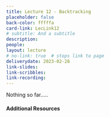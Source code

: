 ```yaml
---
title: Lecture 12 - Backtracking
placeholder: false
back-color: fffffa
card-link: LecLink12
# subtitle: And a subtitle
description:
people:
layout: lecture
# no-link: true  # stops link to page 
deliverydate: 2023-02-28
link-slides:
link-scribbles:
link-recording:
---
```


Nothing so far.....

<h4>Additional Resources</h4>








